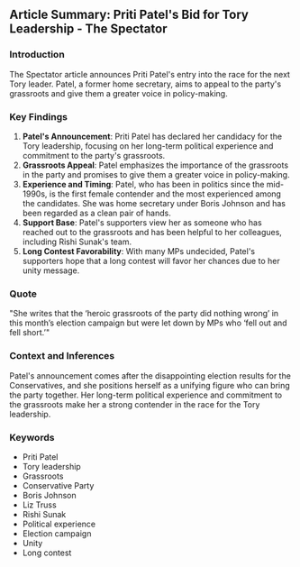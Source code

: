  ## Article Summary: Priti Patel's Bid for Tory Leadership - The Spectator

### Introduction
The Spectator article announces Priti Patel's entry into the race for the next Tory leader. Patel, a former home secretary, aims to appeal to the party's grassroots and give them a greater voice in policy-making.

### Key Findings
1. **Patel's Announcement**: Priti Patel has declared her candidacy for the Tory leadership, focusing on her long-term political experience and commitment to the party's grassroots.
2. **Grassroots Appeal**: Patel emphasizes the importance of the grassroots in the party and promises to give them a greater voice in policy-making.
3. **Experience and Timing**: Patel, who has been in politics since the mid-1990s, is the first female contender and the most experienced among the candidates. She was home secretary under Boris Johnson and has been regarded as a clean pair of hands.
4. **Support Base**: Patel's supporters view her as someone who has reached out to the grassroots and has been helpful to her colleagues, including Rishi Sunak's team.
5. **Long Contest Favorability**: With many MPs undecided, Patel's supporters hope that a long contest will favor her chances due to her unity message.

### Quote
"She writes that the ‘heroic grassroots of the party did nothing wrong’ in this month’s election campaign but were let down by MPs who ‘fell out and fell short.’"

### Context and Inferences
Patel's announcement comes after the disappointing election results for the Conservatives, and she positions herself as a unifying figure who can bring the party together. Her long-term political experience and commitment to the grassroots make her a strong contender in the race for the Tory leadership.

### Keywords
- Priti Patel
- Tory leadership
- Grassroots
- Conservative Party
- Boris Johnson
- Liz Truss
- Rishi Sunak
- Political experience
- Election campaign
- Unity
- Long contest